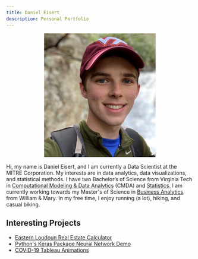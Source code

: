 ```yaml
---
title: Daniel Eisert
description: Personal Portfolio
---
```


<p align="center">
<img src="/images/Perisburg_Daniel.jpg" width="300" />
</p>

Hi, my name is Daniel Eisert, and I am currently a Data Scientist at the MITRE Corporation. My interests are in data analytics, data visualizations, and statistical methods. I have two Bachelor’s of Science from Virginia Tech in [Computational Modeling & Data Analytics](https://www.ais.science.vt.edu/academics/cmda.html) (CMDA) and [Statistics](https://www.stat.vt.edu/). I am currently working towards my Master's of Science in [Business Analytics](https://online.mason.wm.edu/msba) from William & Mary. In my free time, I enjoy running (a lot), hiking, and casual biking.

## Interesting Projects
- [Eastern Loudoun Real Estate Calculator](/loudounRealEstate/loudounIndex.md)
- [Python's Keras Package Neural Network Demo](/keras/kerasIndex.md)
- [COVID-19 Tableau Animations](/tableau/tableauIndex.md)

